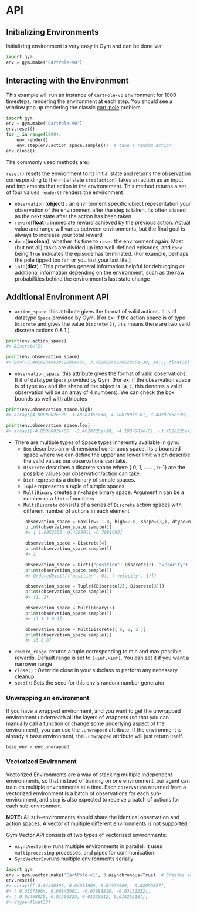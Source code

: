 # API
## Initializing Environments
Initializing environment is very easy in Gym and can be done via: 

```python
import gym
env = gym.make('CartPole-v0')
```

## Interacting with the Environment
This example will run an instance of `CartPole-v0` environment for 1000 timesteps, rendering the environment at each step. You should see a window pop up rendering the classic [cart-pole](https://www.youtube.com/watch?v=J7E6_my3CHk&ab_channel=TylerStreeter) problem

```python
import gym
env = gym.make('CartPole-v0')
env.reset()
for _ in range(1000): 
	env.render() 
	env.step(env.action_space.sample())  # take a random action 	
env.close()
```

The commonly used methods are: 

`reset()` resets the environment to its initial state and returns the observation corresponding to the initial state
`step(action)` takes an action as an input and implements that action in the environement. This method returns a set of four values 
`render()` renders the environment
	
- `observation` (**object**) : an environment specific object repesentation your observation of the environment after the step is taken. Its often aliased as the next state after the action has been taken
- `reward`(**float**) : immediate reward achieved by the previous action. Actual value and range will varies between environments, but the final goal is always to increase your total reward
- `done`(**boolean**): whether it’s time to `reset` the environment again. Most (but not all) tasks are divided up into well-defined episodes, and `done` being `True` indicates the episode has terminated. (For example, perhaps the pole tipped too far, or you lost your last life.)
- `info`(**dict**) : This provides general information helpful for debugging or additional information depending on the environment, such as the raw probabilities behind the environment’s last state change


## Additional Environment API

- `action_space`: this attribute gives the format of valid actions. It is of datatype `Space` provided by Gym. (For ex: If the action space is of type `Discrete` and gives the value `Discrete(2)`, this means there are two valid discrete actions 0 & 1 )
```python
print(env.action_space)
#> Discrete(2)

print(env.observation_space)
#> Box(-3.4028234663852886e+38, 3.4028234663852886e+38, (4,), float32)

```
- `observation_space`: this attribute gives the format of valid observations. It if of datatype `Space` provided by Gym. (For ex: if the observation space is of type `Box` and the shape of the object is `(4,)`, this denotes a valid observation will be an array of 4 numbers). We can check the box bounds as well with attributes

```python
print(env.observation_space.high)
#> array([4.8000002e+00, 3.4028235e+38, 4.1887903e-01, 3.4028235e+38], dtype=float32)

print(env.observation_space.low)
#> array([-4.8000002e+00, -3.4028235e+38, -4.1887903e-01, -3.4028235e+38], dtype=float32)
```
- There are multiple types of Space types inherently available in gym:
	- `Box` describes an n-dimensional continuous space. Its a bounded space where we can define the upper and lower limit which describe the valid values our observations can take.
	- `Discrete` describes a discrete space where { 0, 1, ......., n-1} are the possible values our observation/action can take. 
	- `Dict` represents a dictionary of simple spaces.
	- `Tuple` represents a tuple of simple spaces
	- `MultiBinary` creates a n-shape binary space. Argument n can be a number or a `list` of numbers
	- `MultiDiscrete` consists of a series of `Discrete` action spaces with different number of actions in each element
	```python
		observation_space = Box(low=-1.0, high=2.0, shape=(3,), dtype=np.float32)
		print(observation_space.sample())
		#> [ 1.6952509 -0.4399011 -0.7981693]

		observation_space = Discrete(4)
		print(observation_space.sample())
		#> 1

		observation_space = Dict({"position": Discrete(2), "velocity": Discrete(3)})
		print(observation_space.sample())
		#> OrderedDict([('position', 0), ('velocity', 1)])

		observation_space = Tuple((Discrete(2), Discrete(3)))
		print(observation_space.sample())
		#> (1, 2)

		observation_space = MultiBinary(5)
		print(observation_space.sample())
		#> [1 1 1 0 1]

		observation_space = MultiDiscrete([ 5, 2, 2 ])
		print(observation_space.sample())
		#> [3 0 0]
	```
- `reward_range`:  returns a tuple corresponding to min and max possible rewards. Default range is set to `[-inf,+inf]`. You can set it if you want a narrower range 
- `close()` : Override close in your subclass to perform any necessary cleanup
- `seed()`: Sets the seed for this env's random number generator


### Unwrapping an environment
If you have a wrapped environment, and you want to get the unwrapped environment underneath all the layers of wrappers (so that you can manually call a function or change some underlying aspect of the environment), you can use the `.unwrapped` attribute. If the environment is already a base environment, the `.unwrapped` attribute will just return itself.

```python
base_env = env.unwrapped
```

### Vectorized Environment
Vectorized Environments are a way of stacking multiple independent environments, so that instead of training on one environment, our agent can train on multiple environments at a time. Each `observation` returned from a vectorized environment is a batch of observations for each sub-environment, and `step` is also expected to receive a batch of actions for each sub-environment.

**NOTE:** All sub-environments should share the identical observation and action spaces. A vector of multiple different environments is not supported

Gym Vector API consists of two types of vectorized environments:

- `AsyncVectorEnv` runs multiple environments in parallel. It uses `multiprocessing` processes, and pipes for communication.
- `SyncVectorEnv`runs multiple environments serially

```python
import gym
env = gym.vector.make('CartPole-v1', 3,asynchronous=True)  # Creates an Asynchronous env
env.reset()
#> array([[-0.04456399, 0.04653909, 0.01326909, -0.02099827],
#> [ 0.03073904, 0.00145001, -0.03088818, -0.03131252],
#> [ 0.03468829, 0.01500225, 0.01230312, 0.01825218]],
#> dtype=float32)

```